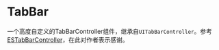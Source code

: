 # TabBar
一个高度自定义的TabBarController组件，继承自`UITabBarController`。参考[
ESTabBarController](https://github.com/eggswift/ESTabBarController)，在此对作者表示感谢。
